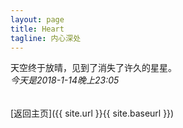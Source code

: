 ```yaml
---
layout: page
title: Heart
tagline: 内心深处
---
```


天空终于放晴，见到了消失了许久的星星。
###### <div style="margin-top:-20px">今天是2018-1-14晚上23:05</div>


[返回主页]({{ site.url }}{{ site.baseurl }})
